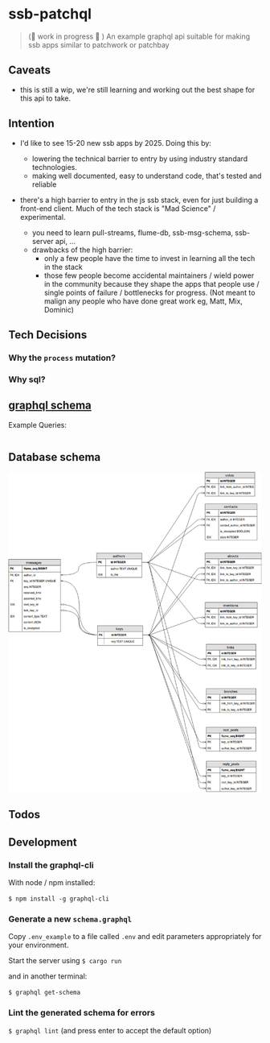 # ssb-patchql

> (:construction: work in progress :construction: ) An example graphql api suitable for making ssb apps similar to patchwork or patchbay

## Caveats

- this is still a wip, we're still learning and working out the best shape for this api to take.

## Intention

- I'd like to see 15-20 new ssb apps by 2025. Doing this by:
  - lowering the technical barrier to entry by using industry standard technologies.
  - making well documented, easy to understand code, that's tested and reliable

- there's a high barrier to entry in the js ssb stack, even for just building a front-end client. Much of the tech stack is "Mad Science" / experimental.
  - you need to learn pull-streams, flume-db, ssb-msg-schema, ssb-server api, ...
  - drawbacks of the high barrier:
    - only a few people have the time to invest in learning all the tech in the stack
    - those few people become accidental maintainers / wield power in the community because they shape the apps that people use / single points of failure / bottlenecks for progress. (Not meant to malign any people who have done great work eg, Matt, Mix, Dominic)

## Tech Decisions

### Why the `process` mutation?

### Why sql?


## [graphql schema](/schema.graphql)

Example Queries:

```graphql

```

## Database schema

![schema](/docs/images/ssb-patchql.jpg)

## Todos

## Development

### Install the graphql-cli

With node / npm installed:

`$ npm install -g graphql-cli`

### Generate a new `schema.graphql`

Copy `.env_example` to a file called `.env` and edit parameters appropriately for your environment.  

Start the server using `$ cargo run`

and in another terminal:

`$ graphql get-schema`

### Lint the generated schema for errors

`$ graphql lint` (and press enter to accept the default option)

